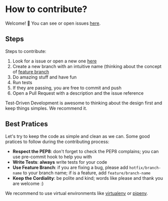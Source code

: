 # How to contribute?

Welcome! 🎉 You can see or open issues [here](https://github.com/anapaulagomes/looong/issues).

## Steps

Steps to contribute:

1. Look for a issue or open a new one [here](https://github.com/anapaulagomes/looong/issues)
2. Create a new branch with an intuitive name (thinking about the concept of [feature branch](https://martinfowler.com/bliki/FeatureBranch.html)
3. Do amazing stuff and have fun
4. Run tests
5. If they are passing, you are free to commit and push
6. Open a Pull Request with a description and the issue reference

Test-Driven Development is awesome to thinking about the design first and keep things simples. We recommend it.

## Best Pratices

Let's try to keep the code as simple and clean as we can. Some good pratices to follow during the contributing process:

- **Respect the PEP8**: don't forget to check the PEP8 complains; you can use pre-commit hook to help you with
- **Write Tests**: **always** write tests for your code
- **Use Feature Branch**: if you are fixing a bug, please add `hotfix/branch-name` to your branch name; if is a feature, add `feature/branch-name`
- **Keep the Cordiality**: be polite and kind; words like please and thank you are welcome :)

We recommend to use virtual environments like [virtualenv](https://virtualenv.pypa.io/en/stable/) or [pipenv](https://docs.pipenv.org/).